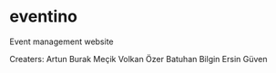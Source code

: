 # eventino
Event management website


Creaters:
Artun Burak Meçik
Volkan Özer
Batuhan Bilgin
Ersin Güven
